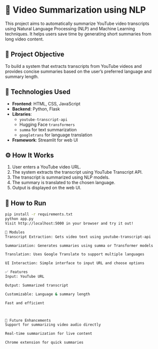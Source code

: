 # 🎥 Video Summarization using NLP

This project aims to automatically summarize YouTube video transcripts using Natural Language Processing (NLP) and Machine Learning techniques. It helps users save time by generating short summaries from long video content.

## 📌 Project Objective
To build a system that extracts transcripts from YouTube videos and provides concise summaries based on the user’s preferred language and summary length.

## 🔧 Technologies Used
- **Frontend**: HTML, CSS, JavaScript
- **Backend**: Python, Flask
- **Libraries**: 
  - `youtube-transcript-api`
  - Hugging Face `transformers`
  - `summa` for text summarization
  - `googletrans` for language translation
- **Framework**: Streamlit for web UI

## ⚙️ How It Works
1. User enters a YouTube video URL.
2. The system extracts the transcript using YouTube Transcript API.
3. The transcript is summarized using NLP models.
4. The summary is translated to the chosen language.
5. Output is displayed on the web UI.

## 🚀 How to Run
```bash
pip install -r requirements.txt
python app.py
Visit http://localhost:5000 in your browser and try it out!

📂 Modules
Transcript Extraction: Gets video text using youtube-transcript-api

Summarization: Generates summaries using summa or Transformer models

Translation: Uses Google Translate to support multiple languages

UI Interaction: Simple interface to input URL and choose options

✅ Features
Input: YouTube URL

Output: Summarized transcript

Customizable: Language & summary length

Fast and efficient



📜 Future Enhancements
Support for summarizing video audio directly

Real-time summarization for live content

Chrome extension for quick summaries





